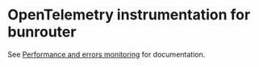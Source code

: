 # OpenTelemetry instrumentation for bunrouter

See
[Performance and errors monitoring](https://bunrouter.uptrace.dev/guide/performance-error-monitoring.html)
for documentation.
